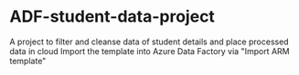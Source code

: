 # ADF-student-data-project
A project to filter and cleanse data of student details and place processed data in cloud
Import the template into Azure Data Factory via "Import ARM template"
